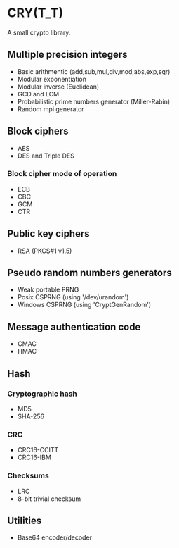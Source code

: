 CRY(T_T)
========

A small crypto library.


Multiple precision integers
---------------------------

- Basic arithmentic (add,sub,mul,div,mod,abs,exp,sqr)
- Modular exponentiation
- Modular inverse (Euclidean)
- GCD and LCM
- Probabilistic prime numbers generator (Miller-Rabin)
- Random mpi generator


Block ciphers
-------------

- AES
- DES and Triple DES

### Block cipher mode of operation

- ECB
- CBC
- GCM
- CTR

Public key ciphers
------------------

- RSA (PKCS#1 v1.5)


Pseudo random numbers generators
--------------------------------

- Weak portable PRNG
- Posix CSPRNG (using '/dev/urandom')
- Windows CSPRNG (using 'CryptGenRandom')


Message authentication code
---------------------------

- CMAC
- HMAC


Hash
----

### Cryptographic hash

- MD5
- SHA-256

### CRC

- CRC16-CCITT
- CRC16-IBM

### Checksums

- LRC
- 8-bit trivial checksum


Utilities
---------

- Base64 encoder/decoder

